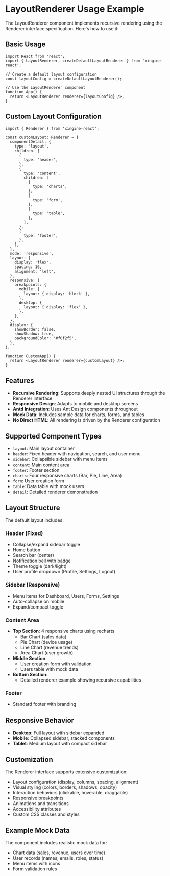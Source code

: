 # LayoutRenderer Usage Example

The LayoutRenderer component implements recursive rendering using the Renderer interface specification. Here's how to use it:

## Basic Usage

```tsx
import React from 'react';
import { LayoutRenderer, createDefaultLayoutRenderer } from 'xingine-react';

// Create a default layout configuration
const layoutConfig = createDefaultLayoutRenderer();

// Use the LayoutRenderer component
function App() {
  return <LayoutRenderer renderer={layoutConfig} />;
}
```

## Custom Layout Configuration

```tsx
import { Renderer } from 'xingine-react';

const customLayout: Renderer = {
  componentDetail: {
    type: 'layout',
    children: [
      {
        type: 'header',
      },
      {
        type: 'content',
        children: [
          {
            type: 'charts',
          },
          {
            type: 'form',
          },
          {
            type: 'table',
          },
        ],
      },
      {
        type: 'footer',
      },
    ],
  },
  mode: 'responsive',
  layout: {
    display: 'flex',
    spacing: 16,
    alignment: 'left',
  },
  responsive: {
    breakpoints: {
      mobile: {
        layout: { display: 'block' },
      },
      desktop: {
        layout: { display: 'flex' },
      },
    },
  },
  display: {
    showBorder: false,
    showShadow: true,
    backgroundColor: '#f0f2f5',
  },
};

function CustomApp() {
  return <LayoutRenderer renderer={customLayout} />;
}
```

## Features

- **Recursive Rendering**: Supports deeply nested UI structures through the Renderer interface
- **Responsive Design**: Adapts to mobile and desktop screens
- **Antd Integration**: Uses Ant Design components throughout
- **Mock Data**: Includes sample data for charts, forms, and tables
- **No Direct HTML**: All rendering is driven by the Renderer configuration

## Supported Component Types

- `layout`: Main layout container
- `header`: Fixed header with navigation, search, and user menu
- `sidebar`: Collapsible sidebar with menu items
- `content`: Main content area
- `footer`: Footer section
- `charts`: Four responsive charts (Bar, Pie, Line, Area)
- `form`: User creation form
- `table`: Data table with mock users
- `detail`: Detailed renderer demonstration

## Layout Structure

The default layout includes:

### Header (Fixed)
- Collapse/expand sidebar toggle
- Home button
- Search bar (center)
- Notification bell with badge
- Theme toggle (dark/light)
- User profile dropdown (Profile, Settings, Logout)

### Sidebar (Responsive)
- Menu items for Dashboard, Users, Forms, Settings
- Auto-collapse on mobile
- Expand/compact toggle

### Content Area
- **Top Section**: 4 responsive charts using recharts
  - Bar Chart (sales data)
  - Pie Chart (device usage)
  - Line Chart (revenue trends)
  - Area Chart (user growth)
- **Middle Section**: 
  - User creation form with validation
  - Users table with mock data
- **Bottom Section**: 
  - Detailed renderer example showing recursive capabilities

### Footer
- Standard footer with branding

## Responsive Behavior

- **Desktop**: Full layout with sidebar expanded
- **Mobile**: Collapsed sidebar, stacked components
- **Tablet**: Medium layout with compact sidebar

## Customization

The Renderer interface supports extensive customization:

- Layout configuration (display, columns, spacing, alignment)
- Visual styling (colors, borders, shadows, opacity)
- Interaction behaviors (clickable, hoverable, draggable)
- Responsive breakpoints
- Animations and transitions
- Accessibility attributes
- Custom CSS classes and styles

## Example Mock Data

The component includes realistic mock data for:
- Chart data (sales, revenue, users over time)
- User records (names, emails, roles, status)
- Menu items with icons
- Form validation rules